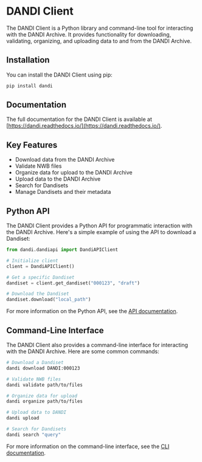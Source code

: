 # DANDI Client

The DANDI Client is a Python library and command-line tool for interacting with the DANDI Archive. It provides functionality for downloading, validating, organizing, and uploading data to and from the DANDI Archive.

## Installation

You can install the DANDI Client using pip:

```bash
pip install dandi
```

## Documentation

The full documentation for the DANDI Client is available at [https://dandi.readthedocs.io/](https://dandi.readthedocs.io/).

## Key Features

- Download data from the DANDI Archive
- Validate NWB files
- Organize data for upload to the DANDI Archive
- Upload data to the DANDI Archive
- Search for Dandisets
- Manage Dandisets and their metadata

## Python API

The DANDI Client provides a Python API for programmatic interaction with the DANDI Archive. Here's a simple example of using the API to download a Dandiset:

```python
from dandi.dandiapi import DandiAPIClient

# Initialize client
client = DandiAPIClient()

# Get a specific Dandiset
dandiset = client.get_dandiset("000123", "draft")

# Download the Dandiset
dandiset.download("local_path")
```

For more information on the Python API, see the [API documentation](https://dandi.readthedocs.io/en/latest/api.html).

## Command-Line Interface

The DANDI Client also provides a command-line interface for interacting with the DANDI Archive. Here are some common commands:

```bash
# Download a Dandiset
dandi download DANDI:000123

# Validate NWB files
dandi validate path/to/files

# Organize data for upload
dandi organize path/to/files

# Upload data to DANDI
dandi upload

# Search for Dandisets
dandi search "query"
```

For more information on the command-line interface, see the [CLI documentation](https://dandi.readthedocs.io/en/latest/cli.html).
